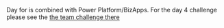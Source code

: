 Day for is combined with Power Platform/BizApps. For the day 4 challenge please see the [the team challenge there](https://github.com/solliancenet/cloud-core-2020/blob/main/bizapps/day-4/02%20-%20Team%20Challenge%20-%20Day%204%20-%20Modern%20Workplace%20Apps%20.docx)